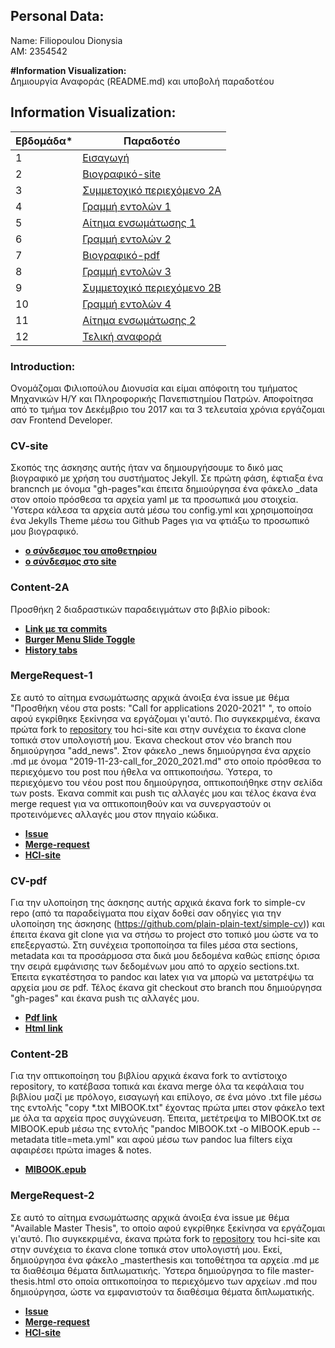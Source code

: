 ## Personal Data:
Name: Filiopoulou Dionysia <br /> 
ΑΜ: 2354542

<b>#Information Visualization:</b><br>
Δημιουργία Αναφοράς (README.md) και υποβολή παραδοτέου<br>

## Information Visualization:
| Εβδομάδα* | Παραδοτέο |
| --- | --- |
| 1 | [Εισαγωγή](#Introduction) |
| 2 | [Βιογραφικό-site](#CV-site) |
| 3 | [Συμμετοχικό περιεχόμενο 2A](#Content-2A) |
| 4 | [Γραμμή εντολών 1](#CommandLine-1)
| 5 | [Αίτημα ενσωμάτωσης 1](#MergeRequest-1) |
| 6 | [Γραμμή εντολών 2](#CommandLine-2) |
| 7 | [Βιογραφικό-pdf](#CV-pdf) |
| 8 | [Γραμμή εντολών 3](#CommandLine-3) |
| 9 | [Συμμετοχικό περιεχόμενο 2B](#Content-2Β) |
| 10 | [Γραμμή εντολών 4](#CommandLine-4)|
| 11 | [Αίτημα ενσωμάτωσης 2](#MergeRequest-2) |
| 12 | [Τελική αναφορά](#Final-Report) |

### Introduction:
Ονομάζομαι Φιλιοπούλου Διονυσία και είμαι απόφοιτη του τμήματος Μηχανικών Η/Υ και Πληροφορικής Πανεπιστημίου Πατρών. Αποφοίτησα από το τμήμα τον Δεκέμβριο του 2017 και τα 3 τελευταία χρόνια εργάζομαι σαν Frontend Developer.<br>

### CV-site
Σκοπός της άσκησης αυτής ήταν να δημιουργήσουμε το δικό μας βιογραφικό με χρήση του συστήματος Jekyll. Σε πρώτη φάση, έφτιαξα ένα brancnch με όνομα "gh-pages"και έπειτα δημιούργησα ένα φάκελο _data στον οποίο πρόσθεσα τα αρχεία yaml με τα προσωπικά μου στοιχεία. 'Υστερα κάλεσα τα αρχεία αυτά μέσω του config.yml και χρησιμοποίησα ένα Jekylls Theme μέσω του Github Pages για να φτιάξω το προσωπικό μου βιογραφικό. 

- **[ο σύνδεσμος του αποθετηρίου](https://github.com/ceid5452/cv/tree/gh-pages)** 
- **[ο σύνδεσμος στο site](https://ceid5452.github.io/cv/)** 

### Content-2A
Προσθήκη 2 διαδραστικών παραδειγμάτων στο βιβλίο pibook:
 -  **[Link με τα commits](https://github.com/ceid5452/site/commits?author=ceid5452)**
 -  **[Burger Menu Slide Toggle](https://gallant-newton-f47024.netlify.app/remix/burger-menu/)**
 -  **[History tabs](https://gallant-newton-f47024.netlify.app/remix/tabs/)**

### MergeRequest-1
Σε αυτό το αίτημα ενσωμάτωσης αρχικά άνοιξα ένα issue με θέμα "Προσθήκη νέου στα posts: "Call for applications 2020-2021" ", το οποίο αφού εγκρίθηκε ξεκίνησα να εργάζομαι γι'αυτό. Πιο συγκεκριμένα, έκανα πρώτα fork to [repository](https://github.com/upatras-hci/site) του hci-site και στην συνέχεια το έκανα clone τοπικά στον υπολογιστή μου. Έκανα checkout στον νέο branch που δημιούργησα "add_news". Στον φάκελο _news δημιούργησα ένα αρχείο .md με όνομα "2019-11-23-call_for_2020_2021.md" στο οποίο πρόσθεσα το περιεχόμενο του post που ήθελα να οπτικοποιήσω. Ύστερα, το περιεχόμενο του νέου post που δημιούργησα, οπτικοποιήθηκε στην σελίδα των posts. Έκανα commit και push τις αλλαγές μου και τέλος έκανα ένα merge request για να οπτικοποιηθούν και να συνεργαστούν οι προτεινόμενες αλλαγές μου στον πηγαίο κώδικα.</br>

- **[Issue](https://github.com/upatras-hci/site/issues/156)**
- **[Merge-request]()**
- **[HCI-site]()**

### CV-pdf
Για την υλοποίηση της άσκησης αυτής αρχικά έκανα fork το simple-cv repo (από τα παραδείγματα που είχαν δοθεί σαν οδηγίες για την υλοποίηση της άσκησης (https://github.com/plain-plain-text/simple-cv)) και έπειτα έκανα git clone για να στήσω το project στο τοπικό μου ώστε να το επεξεργαστώ. Στη συνέχεια τροποποίησα τα files μέσα στα sections, metadata και τα προσάρμοσα στα δικά μου δεδομένα καθώς επίσης όρισα την σειρά εμφάνισης των δεδομένων μου από το αρχείο sections.txt. Έπειτα εγκατέστησα το pandoc και latex για να μπορώ να μετατρέψω τα αρχεία μου σε pdf. Τέλος έκανα git checkout στο branch που δημιούργησα "gh-pages" και έκανα push τις αλλαγές μου.

- **[Pdf link](https://ceid5452.github.io/simple-cv/docs/Filiopoulou_Dionysia_CV.pdf)** </br>
- **[Html link](https://ceid5452.github.io/simple-cv/docs/)**

### Content-2Β
Για την οπτικοποίηση του βιβλίου αρχικά έκανα fork το αντίστοιχο repository, το κατέβασα τοπικά και έκανα merge όλα τα κεφάλαια του βιβλίου μαζί με πρόλογο, εισαγωγή και επίλογο, σε ένα μόνο .txt file μέσω της εντολής "copy *.txt ΜΙΒΟΟΚ.txt" έχοντας πρώτα μπει στον φάκελο text με όλα τα αρχεία προς συγχώνευση. Έπειτα, μετέτρεψα το MIBOOK.txt σε MIBOOK.epub μέσω της εντολής "pandoc MIBOOK.txt -o MIBOOK.epub --metadata title=meta.yml" και αφού μέσω των pandoc lua filters είχα αφαιρέσει πρώτα images & notes.

- **[MIBOOK.epub](https://github.com/ceid5452/kallipos)** </br>


### MergeRequest-2
Σε αυτό το αίτημα ενσωμάτωσης αρχικά άνοιξα ένα issue με θέμα "Available Master Thesis", το οποίο αφού εγκρίθηκε ξεκίνησα να εργάζομαι γι'αυτό. Πιο συγκεκριμένα, έκανα πρώτα fork to [repository](https://github.com/upatras-hci/site) του hci-site και στην συνέχεια το έκανα clone τοπικά στον υπολογιστή μου. Εκεί, δημιούργησα ένα φάκελο _masterthesis και τοποθέτησα τα αρχεία .md με τα διαθέσιμα θέματα διπλωματικής. Ύστερα δημιούργησα τo file master-thesis.html στo οποία οπτικοποίησα το περιεχόμενο των αρχείων .md που δημιούργησα, ώστε να εμφανιστούν τα διαθέσιμα θέματα διπλωματικής.</br>

- **[Issue](https://github.com/upatras-hci/site/issues/155)**
- **[Merge-request](https://github.com/upatras-hci/site/pull/157)**
- **[HCI-site]()**
